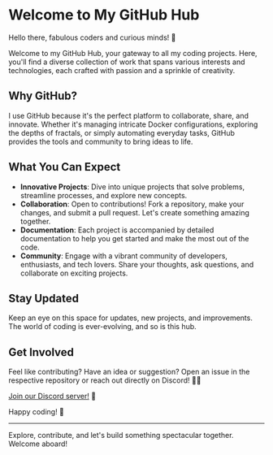 # Welcome to My GitHub Hub

Hello there, fabulous coders and curious minds! 🌟

Welcome to my GitHub Hub, your gateway to all my coding projects. Here, you'll find a diverse collection of work that spans various interests and technologies, each crafted with passion and a sprinkle of creativity.

## Why GitHub?

I use GitHub because it's the perfect platform to collaborate, share, and innovate. Whether it's managing intricate Docker configurations, exploring the depths of fractals, or simply automating everyday tasks, GitHub provides the tools and community to bring ideas to life.

## What You Can Expect

- **Innovative Projects**: Dive into unique projects that solve problems, streamline processes, and explore new concepts.
- **Collaboration**: Open to contributions! Fork a repository, make your changes, and submit a pull request. Let's create something amazing together.
- **Documentation**: Each project is accompanied by detailed documentation to help you get started and make the most out of the code.
- **Community**: Engage with a vibrant community of developers, enthusiasts, and tech lovers. Share your thoughts, ask questions, and collaborate on exciting projects.

## Stay Updated

Keep an eye on this space for updates, new projects, and improvements. The world of coding is ever-evolving, and so is this hub.

## Get Involved

Feel like contributing? Have an idea or suggestion? Open an issue in the respective repository or reach out directly on Discord! 💬✨

[Join our Discord server!](https://discord.gg/b8kyRaFZJr) 🎉

Happy coding! 🚀

---

Explore, contribute, and let's build something spectacular together. Welcome aboard!
